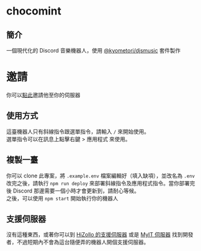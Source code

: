 # chocomint
## 簡介
一個現代化的 Discord 音樂機器人，使用 [@kyometori/djsmusic](https://www.npmjs.com/package/@kyometori/djsmusic) 套件製作

# 邀請
你可以[點此](https://discord.com/oauth2/authorize?client_id=887896057621671997&permissions=517580573952&scope=bot%20applications.commands)邀請他至你的伺服器

## 使用方式
這臺機器人只有斜線指令跟選單指令，請輸入 `/` 來開始使用。   
選單指令可以在訊息上點擊右鍵 > 應用程式 來使用。

## 複製一臺
你可以 clone 此專案，將 `.example.env` 檔案編輯好（填入缺項），並改名為 `.env`
改完之後，請執行 `npm run deploy` 來部署斜線指令及應用程式指令。當你部署完後 Discord 那邊需要一個小時才會更新到，請耐心等候。   
之後，可以使用 `npm start` 開始執行你的機器人

## 支援伺服器
沒有這種東西，或著你可以到 [HiZollo 的支援伺服器](https://discord.gg/xUXTrYG2MZ) 或是 [MyIT 伺服器](https://discord.gg/CNzNZSbkMa) 找到開發者，不過短期內不會為這台隨便弄的機器人開個支援伺服器。
